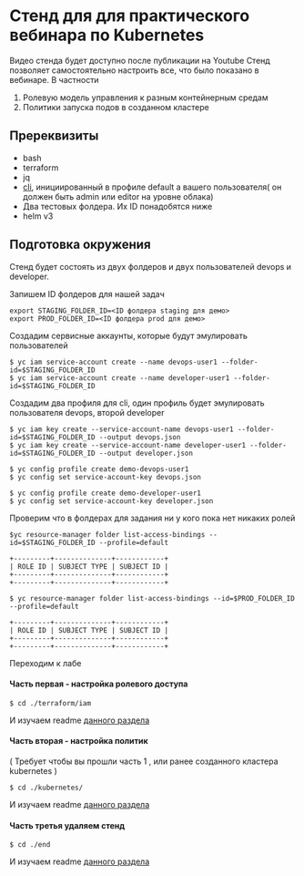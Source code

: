 # Стенд для для практического вебинара по Kubernetes

Видео стенда будет доступно после публикации на Youtube
Стенд позволяет самостоятельно настроить все, что было показано в вебинаре. В частности

1) Ролевую модель управления к разным контейнерным средам
2) Политики запуска подов в созданном кластере


## Пререквизиты

- bash
- terraform
- jq
- [cli](https://cloud.yandex.ru/docs/cli/operations/install-cli), инициированный в профиле default а вашего пользователя( он должен быть admin или editor на уровне облака)
- Два тестовых фолдера. Их ID понадобятся ниже
- helm v3

## Подготовка окружения

Стенд будет состоять из двух фолдеров и двух пользователей devops и developer. 


Запишем ID фолдеров для нашей задач

```
export STAGING_FOLDER_ID=<ID фолдера staging для демо>
export PROD_FOLDER_ID=<ID фолдера prod для демо>
```

Создадим сервисные аккаунты, которые будут эмулировать пользователей

```
$ yc iam service-account create --name devops-user1 --folder-id=$STAGING_FOLDER_ID
$ yc iam service-account create --name developer-user1 --folder-id=$STAGING_FOLDER_ID
```
Создадим два профиля для cli, один профиль будет эмулировать пользователя devops, второй developer
```
$ yc iam key create --service-account-name devops-user1 --folder-id=$STAGING_FOLDER_ID --output devops.json
$ yc iam key create --service-account-name developer-user1 --folder-id=$STAGING_FOLDER_ID --output developer.json

$ yc config profile create demo-devops-user1
$ yc config set service-account-key devops.json

$ yc config profile create demo-developer-user1
$ yc config set service-account-key developer.json
```
Проверим что в фолдерах для задания ни у кого пока нет никаких ролей
```
$yc resource-manager folder list-access-bindings --id=$STAGING_FOLDER_ID --profile=default

+---------+--------------+------------+
| ROLE ID | SUBJECT TYPE | SUBJECT ID |
+---------+--------------+------------+
+---------+--------------+------------+

$ yc resource-manager folder list-access-bindings --id=$PROD_FOLDER_ID --profile=default

+---------+--------------+------------+
| ROLE ID | SUBJECT TYPE | SUBJECT ID |
+---------+--------------+------------+
+---------+--------------+------------+
```

Переходим к лабе

#### Часть первая - настройка ролевого доступа 

```
$ cd ./terraform/iam
```

И изучаем readme [данного раздела](./terraform/iam/)

#### Часть вторая - настройка политик

( Требует чтобы вы прошли часть 1 , или ранее созданного кластера kubernetes )

```
$ cd ./kubernetes/
```

И изучаем readme [данного раздела](./kubernetes/)

#### Часть третья удаляем стенд

```
$ cd ./end
```

И изучаем readme [данного раздела](./end/)

